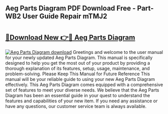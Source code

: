 ## Aeg Parts Diagram PDF Download Free - Part-WB2 User Guide Repair mTMJ2

# <h2><a href="http://dfo0n9.blite.top/?on=Aeg+Parts+Diagram">🔗Download New 👉🔴 Aeg Parts Diagram</a></h2>

[![Aeg Parts Diagram download](https://i.imgur.com/lujVjoI.png)](http://dfo0n9.blite.top/?on=Aeg+Parts+Diagram)
Greetings and welcome to the user manual for your newly updated Aeg Parts Diagram. This manual is specifically designed to help you get the most out of your product by providing a thorough explanation of its features, setup, usage, maintenance, and problem-solving. Please Keep This Manual for Future Reference This manual will be your reliable guide to using your new Aeg Parts Diagram effectively. This Aeg Parts Diagram comes equipped with a comprehensive set of features to meet your diverse needs. We believe that the Aeg Parts Diagram has been an essential guide in your quest to understand the features and capabilities of your new item. If you need any assistance or have any questions, our customer service team is always available.
